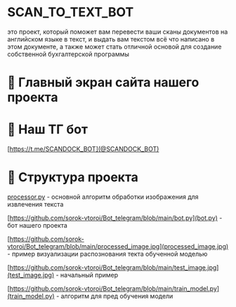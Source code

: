 # SCAN_TO_TEXT_BOT
это проект, который поможет вам перевести ваши сканы документов на английском языке в текст, и выдать вам текстом всё что написано в этом документе, а также может стать отличной основой для создание собственной бухгалтерской программы

# 📸 Главный экран сайта нашего проекта



# 💬 Наш ТГ бот
[https://t.me/SCANDOCK_BOT](@SCANDOCK_BOT)






# 📂 Структура проекта

[processor.py](https://github.com/sorok-vtoroi/Bot_telegram/blob/main/bot.py) - основной алгоритм обработки изображения для извлечения текста

[https://github.com/sorok-vtoroi/Bot_telegram/blob/main/bot.py](bot.py) - бот нашего проекта

[https://github.com/sorok-vtoroi/Bot_telegram/blob/main/processed_image.jpg](processed_image.jpg) - пример визуализации распознования текта обученной моделью 

[https://github.com/sorok-vtoroi/Bot_telegram/blob/main/test_image.jpg](test_image.jpg) - начальный пример

[https://github.com/sorok-vtoroi/Bot_telegram/blob/main/train_model.py](train_model.py) - алгоритм для пред обучения модели
